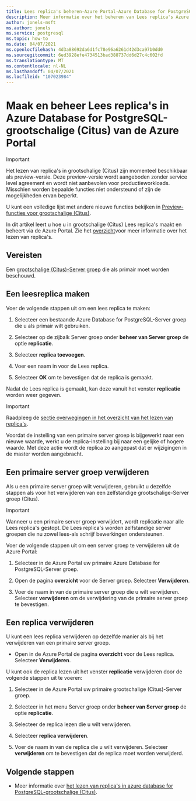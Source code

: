 ```yaml
---
title: Lees replica's beheren-Azure Portal-Azure Database for PostgreSQL-grootschalige (Citus)
description: Meer informatie over het beheren van Lees replica's Azure Database for PostgreSQL-grootschalige (Citus) van de Azure Portal.
author: jonels-msft
ms.author: jonels
ms.service: postgresql
ms.topic: how-to
ms.date: 04/07/2021
ms.openlocfilehash: 4d3a88692da6d1fc78e96a6261d42d3ca97b0dd0
ms.sourcegitcommit: 6ed3928efe4734513bad388737dd6d27c4c602fd
ms.translationtype: MT
ms.contentlocale: nl-NL
ms.lasthandoff: 04/07/2021
ms.locfileid: "107023984"
---
```

# <a name="create-and-manage-read-replicas-in-azure-database-for-postgresql---hyperscale-citus-from-the-azure-portal"></a>Maak en beheer Lees replica's in Azure Database for PostgreSQL-grootschalige (Citus) van de Azure Portal

> [!IMPORTANT]
> Het lezen van replica's in grootschalige (Citus) zijn momenteel beschikbaar als preview-versie. Deze preview-versie wordt aangeboden zonder service level agreement en wordt niet aanbevolen voor productieworkloads. Misschien worden bepaalde functies niet ondersteund of zijn de mogelijkheden ervan beperkt.
>
> U kunt een volledige lijst met andere nieuwe functies bekijken in [Preview-functies voor grootschalige (Citus)](hyperscale-preview-features.md).

In dit artikel leert u hoe u in grootschalige (Citus) Lees replica's maakt en beheert via de Azure Portal. Zie het [overzicht](concepts-hyperscale-read-replicas.md)voor meer informatie over het lezen van replica's.


## <a name="prerequisites"></a>Vereisten

Een [grootschalige (Citus)-Server groep](quickstart-create-hyperscale-portal.md) die als primair moet worden beschouwd.

## <a name="create-a-read-replica"></a>Een leesreplica maken

Voer de volgende stappen uit om een lees replica te maken:

1. Selecteer een bestaande Azure Database for PostgreSQL-Server groep die u als primair wilt gebruiken. 

2. Selecteer op de zijbalk Server groep onder **beheer van Server groep** de optie **replicatie**.

3. Selecteer **replica toevoegen**.

4. Voer een naam in voor de Lees replica. 

5. Selecteer **OK** om te bevestigen dat de replica is gemaakt.

Nadat de Lees replica is gemaakt, kan deze vanuit het venster **replicatie** worden weer gegeven.

> [!IMPORTANT]
>
> Raadpleeg de [sectie overwegingen in het overzicht van het lezen van replica's](concepts-hyperscale-read-replicas.md#considerations).
>
> Voordat de instelling van een primaire server groep is bijgewerkt naar een nieuwe waarde, werkt u de replica-instelling bij naar een gelijke of hogere waarde. Met deze actie wordt de replica zo aangepast dat er wijzigingen in de master worden aangebracht.

## <a name="delete-a-primary-server-group"></a>Een primaire server groep verwijderen

Als u een primaire server groep wilt verwijderen, gebruikt u dezelfde stappen als voor het verwijderen van een zelfstandige grootschalige-Server groep (Citus). 

> [!IMPORTANT]
>
> Wanneer u een primaire server groep verwijdert, wordt replicatie naar alle Lees replica's gestopt. De Lees replica's worden zelfstandige server groepen die nu zowel lees-als schrijf bewerkingen ondersteunen.

Voer de volgende stappen uit om een server groep te verwijderen uit de Azure Portal:

1. Selecteer in de Azure Portal uw primaire Azure Database for PostgreSQL-Server groep.

2. Open de pagina **overzicht** voor de Server groep. Selecteer **Verwijderen**.
 
3. Voer de naam in van de primaire server groep die u wilt verwijderen. Selecteer **verwijderen** om de verwijdering van de primaire server groep te bevestigen.
 

## <a name="delete-a-replica"></a>Een replica verwijderen

U kunt een lees replica verwijderen op dezelfde manier als bij het verwijderen van een primaire server groep.

- Open in de Azure Portal de pagina **overzicht** voor de Lees replica. Selecteer **Verwijderen**.
 
U kunt ook de replica lezen uit het venster **replicatie** verwijderen door de volgende stappen uit te voeren:

1. Selecteer in de Azure Portal uw primaire grootschalige (Citus)-Server groep.

2. Selecteer in het menu Server groep onder **beheer van Server groep** de optie **replicatie**.

3. Selecteer de replica lezen die u wilt verwijderen.
 
4. Selecteer **replica verwijderen**.
 
5. Voer de naam in van de replica die u wilt verwijderen. Selecteer **verwijderen** om te bevestigen dat de replica moet worden verwijderd.

## <a name="next-steps"></a>Volgende stappen

* Meer informatie over [het lezen van replica's in azure database for PostgreSQL-grootschalige (Citus)](concepts-hyperscale-read-replicas.md).
